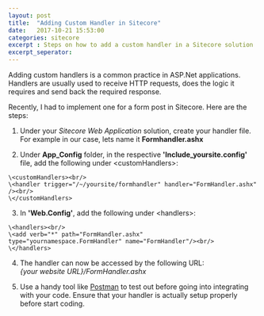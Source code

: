```yaml
---
layout: post
title:  "Adding Custom Handler in Sitecore"
date:   2017-10-21 15:53:00
categories: sitecore
excerpt : Steps on how to add a custom handler in a Sitecore solution
excerpt_seperator: 
---
```


Adding custom handlers is a common practice in ASP.Net applications.
Handlers are usually used to receive HTTP requests, does the logic it requires and send back the required response.

Recently, I had to implement one for a form post in Sitecore.
Here are the steps:

1. Under your *Sitecore Web Application* solution, create your handler file. For example in our case, lets name it **Formhandler.ashx**

2. Under **App_Config** folder, in the respective **'Include_yoursite.config'** file, add the following under \<customHandlers>:

```
\<customHandlers><br/>
\<handler trigger="/~/yoursite/formhandler" handler="FormHandler.ashx" /><br/>
\</customHandlers>
```
3. In **'Web.Config'**, add the following under \<handlers>:

```
\<handlers><br/>
\<add verb="*" path="FormHandler.ashx" type="yournamespace.FormHandler" name="FormHandler"/><br/>
\</handlers>
```

4. The handler can now be accessed by the following URL:<br/>
*{your website URL}/FormHandler.ashx*

5. Use a handy tool like [Postman](https://www.getpostman.com/postman) to test out before going into integrating with your code. Ensure that your handler is actually setup properly before start coding. 

